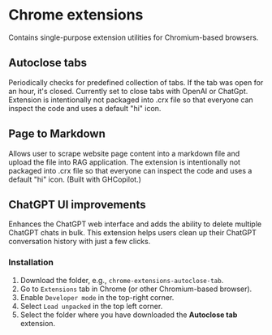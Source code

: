 # Chrome extensions

Contains single-purpose extension utilities for Chromium-based browsers.

## Autoclose tabs

Periodically checks for predefined collection of tabs. If the tab was open for an hour, it's closed. Currently set to close tabs with OpenAI or ChatGpt. Extension is intentionally not packaged into .crx file so that everyone can inspect the code and uses a default "hi" icon.

## Page to Markdown

Allows user to scrape website page content into a markdown file and upload the file into RAG application. The extension is intentionally not packaged into .crx file so that everyone can inspect the code and uses a default "hi" icon. (Built with GHCopilot.)

## ChatGPT UI improvements

Enhances the ChatGPT web interface and adds the ability to delete multiple ChatGPT chats in bulk. This extension helps users clean up their ChatGPT conversation history with just a few clicks.

### Installation

1. Download the folder, e.g., `chrome-extensions-autoclose-tab`.
2. Go to `Extensions` tab in Chrome (or other Chromium-based browser).
3. Enable `Developer mode` in the top-right corner.
4. Select `Load unpacked` in the top left corner.
5. Select the folder where you have downloaded the **Autoclose tab** extension.
